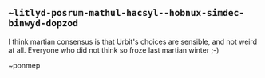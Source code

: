 ## `~litlyd-posrum-mathul-hacsyl--hobnux-simdec-binwyd-dopzod`
I think martian consensus is that Urbit's choices are sensible, and not weird at all. 
Everyone who did not think so froze last martian winter ;-)

~ponmep